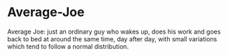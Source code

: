 # Average-Joe
Average Joe: just an ordinary guy who wakes up, does his work and goes back to bed at around the same time, day after day, with small variations which tend to follow a normal distribution.